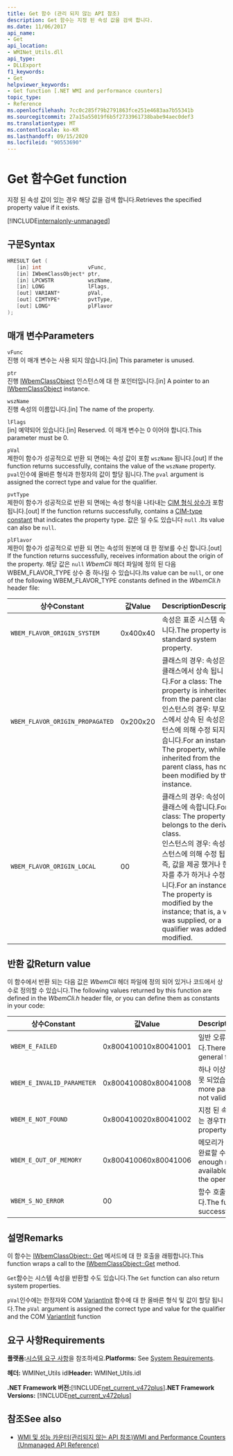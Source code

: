 ```yaml
---
title: Get 함수 (관리 되지 않는 API 참조)
description: Get 함수는 지정 된 속성 값을 검색 합니다.
ms.date: 11/06/2017
api_name:
- Get
api_location:
- WMINet_Utils.dll
api_type:
- DLLExport
f1_keywords:
- Get
helpviewer_keywords:
- Get function [.NET WMI and performance counters]
topic_type:
- Reference
ms.openlocfilehash: 7cc0c285f79b2791863fce251e4683aa7b55341b
ms.sourcegitcommit: 27a15a55019f6b5f2733961738babe94aec0def3
ms.translationtype: MT
ms.contentlocale: ko-KR
ms.lasthandoff: 09/15/2020
ms.locfileid: "90553690"
---
```

# <a name="get-function"></a><span data-ttu-id="86695-103">Get 함수</span><span class="sxs-lookup"><span data-stu-id="86695-103">Get function</span></span>

<span data-ttu-id="86695-104">지정 된 속성 값이 있는 경우 해당 값을 검색 합니다.</span><span class="sxs-lookup"><span data-stu-id="86695-104">Retrieves the specified property value if it exists.</span></span>

[!INCLUDE[internalonly-unmanaged](../../../../includes/internalonly-unmanaged.md)]

## <a name="syntax"></a><span data-ttu-id="86695-105">구문</span><span class="sxs-lookup"><span data-stu-id="86695-105">Syntax</span></span>

```cpp
HRESULT Get (
   [in] int               vFunc,
   [in] IWbemClassObject* ptr,
   [in] LPCWSTR           wszName,
   [in] LONG              lFlags,
   [out] VARIANT*         pVal,
   [out] CIMTYPE*         pvtType,
   [out] LONG*            plFlavor
);
```

## <a name="parameters"></a><span data-ttu-id="86695-106">매개 변수</span><span class="sxs-lookup"><span data-stu-id="86695-106">Parameters</span></span>

`vFunc`\
<span data-ttu-id="86695-107">진행 이 매개 변수는 사용 되지 않습니다.</span><span class="sxs-lookup"><span data-stu-id="86695-107">[in] This parameter is unused.</span></span>

`ptr`\
<span data-ttu-id="86695-108">진행 [IWbemClassObject](/windows/desktop/api/wbemcli/nn-wbemcli-iwbemclassobject) 인스턴스에 대 한 포인터입니다.</span><span class="sxs-lookup"><span data-stu-id="86695-108">[in] A pointer to an [IWbemClassObject](/windows/desktop/api/wbemcli/nn-wbemcli-iwbemclassobject) instance.</span></span>

`wszName`\
<span data-ttu-id="86695-109">진행 속성의 이름입니다.</span><span class="sxs-lookup"><span data-stu-id="86695-109">[in] The name of the property.</span></span>

`lFlags`\
<span data-ttu-id="86695-110">[in] 예약되어 있습니다.</span><span class="sxs-lookup"><span data-stu-id="86695-110">[in] Reserved.</span></span> <span data-ttu-id="86695-111">이 매개 변수는 0 이어야 합니다.</span><span class="sxs-lookup"><span data-stu-id="86695-111">This parameter must be 0.</span></span>

`pVal`\
<span data-ttu-id="86695-112">제한이 함수가 성공적으로 반환 되 면에는 속성 값이 포함 `wszName` 됩니다.</span><span class="sxs-lookup"><span data-stu-id="86695-112">[out] If the function returns successfully, contains the value of the `wszName` property.</span></span> <span data-ttu-id="86695-113">`pval`인수에 올바른 형식과 한정자의 값이 할당 됩니다.</span><span class="sxs-lookup"><span data-stu-id="86695-113">The `pval` argument is assigned the correct type and value for the qualifier.</span></span>

`pvtType`\
<span data-ttu-id="86695-114">제한이 함수가 성공적으로 반환 되 면에는 속성 형식을 나타내는 [CIM 형식 상수가](/windows/win32/api/wbemcli/ne-wbemcli-cimtype_enumeration) 포함 됩니다.</span><span class="sxs-lookup"><span data-stu-id="86695-114">[out] If the function returns successfully, contains a [CIM-type constant](/windows/win32/api/wbemcli/ne-wbemcli-cimtype_enumeration) that indicates the property type.</span></span> <span data-ttu-id="86695-115">값은 일 수도 있습니다 `null` .</span><span class="sxs-lookup"><span data-stu-id="86695-115">Its value can also be `null`.</span></span>

`plFlavor`\
<span data-ttu-id="86695-116">제한이 함수가 성공적으로 반환 되 면는 속성의 원본에 대 한 정보를 수신 합니다.</span><span class="sxs-lookup"><span data-stu-id="86695-116">[out] If the function returns successfully, receives information about the origin of the property.</span></span> <span data-ttu-id="86695-117">해당 값은 `null` *WbemCli* 헤더 파일에 정의 된 다음 WBEM_FLAVOR_TYPE 상수 중 하나일 수 있습니다.</span><span class="sxs-lookup"><span data-stu-id="86695-117">Its value can be `null`, or one of the following WBEM_FLAVOR_TYPE constants defined in the *WbemCli.h* header file:</span></span>

|<span data-ttu-id="86695-118">상수</span><span class="sxs-lookup"><span data-stu-id="86695-118">Constant</span></span>  |<span data-ttu-id="86695-119">값</span><span class="sxs-lookup"><span data-stu-id="86695-119">Value</span></span>  |<span data-ttu-id="86695-120">Description</span><span class="sxs-lookup"><span data-stu-id="86695-120">Description</span></span>  |
|---------|---------|---------|
| `WBEM_FLAVOR_ORIGIN_SYSTEM` | <span data-ttu-id="86695-121">0x40</span><span class="sxs-lookup"><span data-stu-id="86695-121">0x40</span></span> | <span data-ttu-id="86695-122">속성은 표준 시스템 속성입니다.</span><span class="sxs-lookup"><span data-stu-id="86695-122">The property is a standard system property.</span></span> |
| `WBEM_FLAVOR_ORIGIN_PROPAGATED` | <span data-ttu-id="86695-123">0x20</span><span class="sxs-lookup"><span data-stu-id="86695-123">0x20</span></span> | <span data-ttu-id="86695-124">클래스의 경우: 속성은 부모 클래스에서 상속 됩니다.</span><span class="sxs-lookup"><span data-stu-id="86695-124">For a class: The property is inherited from the parent class.</span></span> <br> <span data-ttu-id="86695-125">인스턴스의 경우: 부모 클래스에서 상속 된 속성은 인스턴스에 의해 수정 되지 않았습니다.</span><span class="sxs-lookup"><span data-stu-id="86695-125">For an instance: The property, while inherited from the parent class, has not been modified by the instance.</span></span>  |
| `WBEM_FLAVOR_ORIGIN_LOCAL` | <span data-ttu-id="86695-126">0</span><span class="sxs-lookup"><span data-stu-id="86695-126">0</span></span> | <span data-ttu-id="86695-127">클래스의 경우: 속성이 파생 클래스에 속합니다.</span><span class="sxs-lookup"><span data-stu-id="86695-127">For a class: The property belongs to the derived class.</span></span> <br> <span data-ttu-id="86695-128">인스턴스의 경우: 속성은 인스턴스에 의해 수정 됩니다. 즉, 값을 제공 했거나 한정자를 추가 하거나 수정 했습니다.</span><span class="sxs-lookup"><span data-stu-id="86695-128">For an instance: The property is modified by the instance; that is, a value was supplied, or a qualifier was added or modified.</span></span> |

## <a name="return-value"></a><span data-ttu-id="86695-129">반환 값</span><span class="sxs-lookup"><span data-stu-id="86695-129">Return value</span></span>

<span data-ttu-id="86695-130">이 함수에서 반환 되는 다음 값은 *WbemCli* 헤더 파일에 정의 되어 있거나 코드에서 상수로 정의할 수 있습니다.</span><span class="sxs-lookup"><span data-stu-id="86695-130">The following values returned by this function are defined in the *WbemCli.h* header file, or you can define them as constants in your code:</span></span>

|<span data-ttu-id="86695-131">상수</span><span class="sxs-lookup"><span data-stu-id="86695-131">Constant</span></span>  |<span data-ttu-id="86695-132">값</span><span class="sxs-lookup"><span data-stu-id="86695-132">Value</span></span>  |<span data-ttu-id="86695-133">Description</span><span class="sxs-lookup"><span data-stu-id="86695-133">Description</span></span>  |
|---------|---------|---------|
|`WBEM_E_FAILED` | <span data-ttu-id="86695-134">0x80041001</span><span class="sxs-lookup"><span data-stu-id="86695-134">0x80041001</span></span> | <span data-ttu-id="86695-135">일반 오류가 발생 했습니다.</span><span class="sxs-lookup"><span data-stu-id="86695-135">There has been a general failure.</span></span> |
|`WBEM_E_INVALID_PARAMETER` | <span data-ttu-id="86695-136">0x80041008</span><span class="sxs-lookup"><span data-stu-id="86695-136">0x80041008</span></span> | <span data-ttu-id="86695-137">하나 이상의 매개 변수가 잘못 되었습니다.</span><span class="sxs-lookup"><span data-stu-id="86695-137">One or more parameters are not valid.</span></span> |
|`WBEM_E_NOT_FOUND` | <span data-ttu-id="86695-138">0x80041002</span><span class="sxs-lookup"><span data-stu-id="86695-138">0x80041002</span></span> | <span data-ttu-id="86695-139">지정 된 속성을 찾을 수 없는 경우</span><span class="sxs-lookup"><span data-stu-id="86695-139">The specified property was not found.</span></span> |
|`WBEM_E_OUT_OF_MEMORY` | <span data-ttu-id="86695-140">0x80041006</span><span class="sxs-lookup"><span data-stu-id="86695-140">0x80041006</span></span> | <span data-ttu-id="86695-141">메모리가 부족 하 여 작업을 완료할 수 없습니다.</span><span class="sxs-lookup"><span data-stu-id="86695-141">Not enough memory is available to complete the operation.</span></span> |
|`WBEM_S_NO_ERROR` | <span data-ttu-id="86695-142">0</span><span class="sxs-lookup"><span data-stu-id="86695-142">0</span></span> | <span data-ttu-id="86695-143">함수 호출에 성공 했습니다.</span><span class="sxs-lookup"><span data-stu-id="86695-143">The function call was successful.</span></span>  |

## <a name="remarks"></a><span data-ttu-id="86695-144">설명</span><span class="sxs-lookup"><span data-stu-id="86695-144">Remarks</span></span>

<span data-ttu-id="86695-145">이 함수는 [IWbemClassObject:: Get](/windows/desktop/api/wbemcli/nf-wbemcli-iwbemclassobject-get) 메서드에 대 한 호출을 래핑합니다.</span><span class="sxs-lookup"><span data-stu-id="86695-145">This function wraps a call to the [IWbemClassObject::Get](/windows/desktop/api/wbemcli/nf-wbemcli-iwbemclassobject-get) method.</span></span>

<span data-ttu-id="86695-146">`Get`함수는 시스템 속성을 반환할 수도 있습니다.</span><span class="sxs-lookup"><span data-stu-id="86695-146">The `Get` function can also return system properties.</span></span>

<span data-ttu-id="86695-147">`pVal`인수에는 한정자와 COM [VariantInit](/previous-versions/windows/desktop/api/oleauto/nf-oleauto-variantinit) 함수에 대 한 올바른 형식 및 값이 할당 됩니다.</span><span class="sxs-lookup"><span data-stu-id="86695-147">The `pVal` argument is assigned the correct type and value for the qualifier and the COM [VariantInit](/previous-versions/windows/desktop/api/oleauto/nf-oleauto-variantinit) function</span></span>

## <a name="requirements"></a><span data-ttu-id="86695-148">요구 사항</span><span class="sxs-lookup"><span data-stu-id="86695-148">Requirements</span></span>

 <span data-ttu-id="86695-149">**플랫폼:**[시스템 요구 사항](../../get-started/system-requirements.md)을 참조하세요.</span><span class="sxs-lookup"><span data-stu-id="86695-149">**Platforms:** See [System Requirements](../../get-started/system-requirements.md).</span></span>

 <span data-ttu-id="86695-150">**헤더:** WMINet_Utils idl</span><span class="sxs-lookup"><span data-stu-id="86695-150">**Header:** WMINet_Utils.idl</span></span>

 <span data-ttu-id="86695-151">**.NET Framework 버전:**[!INCLUDE[net_current_v472plus](../../../../includes/net-current-v472plus.md)]</span><span class="sxs-lookup"><span data-stu-id="86695-151">**.NET Framework Versions:** [!INCLUDE[net_current_v472plus](../../../../includes/net-current-v472plus.md)]</span></span>

## <a name="see-also"></a><span data-ttu-id="86695-152">참조</span><span class="sxs-lookup"><span data-stu-id="86695-152">See also</span></span>

- [<span data-ttu-id="86695-153">WMI 및 성능 카운터(관리되지 않는 API 참조)</span><span class="sxs-lookup"><span data-stu-id="86695-153">WMI and Performance Counters (Unmanaged API Reference)</span></span>](index.md)
